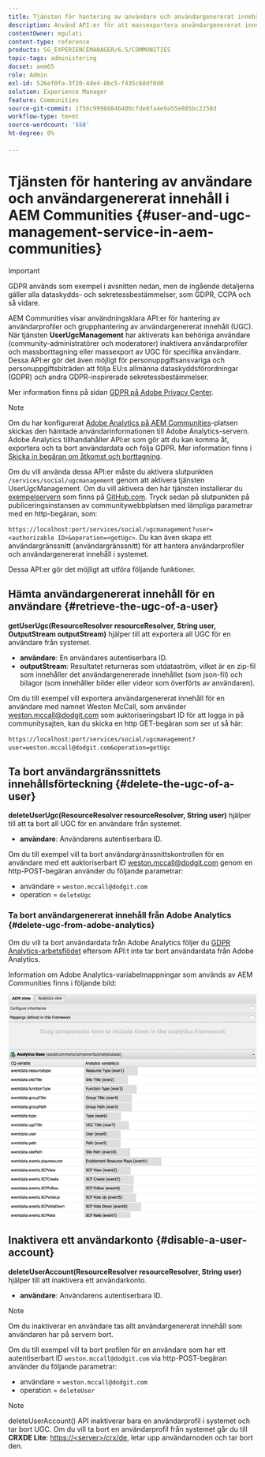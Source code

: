 ```yaml
---
title: Tjänsten för hantering av användare och användargenererat innehåll i AEM Communities
description: Använd API:er för att massexportera användargenererat innehåll och inaktivera användarkontot.
contentOwner: mgulati
content-type: reference
products: SG_EXPERIENCEMANAGER/6.5/COMMUNITIES
topic-tags: administering
docset: aem65
role: Admin
exl-id: 526ef0fa-3f20-4de4-8bc5-f435c60df0d0
solution: Experience Manager
feature: Communities
source-git-commit: 1f56c99980846400cfde8fa4e9a55e885bc2258d
workflow-type: tm+mt
source-wordcount: '558'
ht-degree: 0%

---
```


# Tjänsten för hantering av användare och användargenererat innehåll i AEM Communities {#user-and-ugc-management-service-in-aem-communities}

>[!IMPORTANT]
>
>GDPR används som exempel i avsnitten nedan, men de ingående detaljerna gäller alla dataskydds- och sekretessbestämmelser, som GDPR, CCPA och så vidare.

AEM Communities visar användningsklara API:er för hantering av användarprofiler och grupphantering av användargenererat innehåll (UGC). När tjänsten **UserUgcManagement** har aktiverats kan behöriga användare (community-administratörer och moderatorer) inaktivera användarprofiler och massborttagning eller massexport av UGC för specifika användare. Dessa API:er gör det även möjligt för personuppgiftsansvariga och personuppgiftsbiträden att följa EU:s allmänna dataskyddsförordningar (GDPR) och andra GDPR-inspirerade sekretessbestämmelser.

Mer information finns på sidan [GDPR på Adobe Privacy Center](https://www.adobe.com/privacy/general-data-protection-regulation.html).

>[!NOTE]
>
>Om du har konfigurerat [Adobe Analytics på AEM Communities](/help/communities/analytics.md)-platsen skickas den hämtade användarinformationen till Adobe Analytics-servern. Adobe Analytics tillhandahåller API:er som gör att du kan komma åt, exportera och ta bort användardata och följa GDPR. Mer information finns i [Skicka in begäran om åtkomst och borttagning](https://experienceleague.adobe.com/docs/analytics/admin/data-governance/gdpr-submit-access-delete.html?lang=sv-SE).

Om du vill använda dessa API:er måste du aktivera slutpunkten `/services/social/ugcmanagement` genom att aktivera tjänsten UserUgcManagement. Om du vill aktivera den här tjänsten installerar du [exempelservern](https://github.com/Adobe-Marketing-Cloud/aem-communities-ugc-migration/tree/main/bundles/communities-ugc-management-servlet) som finns på [GitHub.com](https://github.com/Adobe-Marketing-Cloud/aem-communities-ugc-migration/tree/main/bundles/communities-ugc-management-servlet). Tryck sedan på slutpunkten på publiceringsinstansen av communitywebbplatsen med lämpliga parametrar med en http-begäran, som:

`https://localhost:port/services/social/ugcmanagement?user=<authorizable ID>&operation=<getUgc>`. Du kan även skapa ett användargränssnitt (användargränssnitt) för att hantera användarprofiler och användargenererat innehåll i systemet.

Dessa API:er gör det möjligt att utföra följande funktioner.

## Hämta användargenererat innehåll för en användare {#retrieve-the-ugc-of-a-user}

**getUserUgc(ResourceResolver resourceResolver, String user, OutputStream outputStream)** hjälper till att exportera all UGC för en användare från systemet.

* **användare**: En användares autentiserbara ID.
* **outputStream**: Resultatet returneras som utdataström, vilket är en zip-fil som innehåller det användargenererade innehållet (som json-fil) och bilagor (som innehåller bilder eller videor som överförts av användaren).

Om du till exempel vill exportera användargenererat innehåll för en användare med namnet Weston McCall, som använder weston.mccall@dodgit.com som auktoriseringsbart ID för att logga in på communitysajten, kan du skicka en http GET-begäran som ser ut så här:

`https://localhost:port/services/social/ugcmanagement?user=weston.mccall@dodgit.com&operation=getUgc`

## Ta bort användargränssnittets innehållsförteckning {#delete-the-ugc-of-a-user}

**deleteUserUgc(ResourceResolver resourceResolver, String user)** hjälper till att ta bort all UGC för en användare från systemet.

* **användare**: Användarens autentiserbara ID.

Om du till exempel vill ta bort användargränssnittskontrollen för en användare med ett auktoriserbart ID weston.mccall@dodgit.com genom en http-POST-begäran använder du följande parametrar:

* användare = `weston.mccall@dodgit.com`
* operation = `deleteUgc`

### Ta bort användargenererat innehåll från Adobe Analytics {#delete-ugc-from-adobe-analytics}

Om du vill ta bort användardata från Adobe Analytics följer du [GDPR Analytics-arbetsflödet](https://experienceleague.adobe.com/docs/analytics/admin/data-governance/an-gdpr-workflow.html?lang=sv-SE) eftersom API:t inte tar bort användardata från Adobe Analytics.

Information om Adobe Analytics-variabelmappningar som används av AEM Communities finns i följande bild:

![AEM communityvariabelmappning för Adobe Analytics](assets/analytics-communities-mapping.png)

## Inaktivera ett användarkonto {#disable-a-user-account}

**deleteUserAccount(ResourceResolver resourceResolver, String user)** hjälper till att inaktivera ett användarkonto.

* **användare**: Användarens autentiserbara ID.

>[!NOTE]
>
>Om du inaktiverar en användare tas allt användargenererat innehåll som användaren har på servern bort.

Om du till exempel vill ta bort profilen för en användare som har ett autentiserbart ID `weston.mccall@dodgit.com` via http-POST-begäran använder du följande parametrar:

* användare = `weston.mccall@dodgit.com`
* operation = `deleteUser`

>[!NOTE]
>
>deleteUserAccount() API inaktiverar bara en användarprofil i systemet och tar bort UGC. Om du vill ta bort en användarprofil från systemet går du till **CRXDE Lite**: [https://&lt;server>/crx/de](https://localhost:4502/crx/de), letar upp användarnoden och tar bort den.
